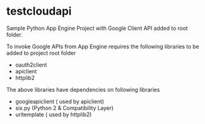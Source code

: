 # testcloudapi
Sample Python App Engine Project with Google Client API added to root folder.

To invoke Google APIs from App Engine requires the following libraries to be added to project root folder

- oauth2client
- apiclient
- httplib2

The above libraries have dependencies on following libraries
- googleapiclient ( used by apiclient)
- six.py (Python 2 & Compatibility Layer)
- uritemplate ( used by httplib2)






